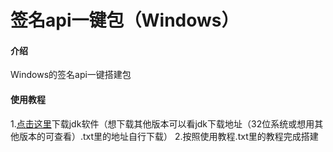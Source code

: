 # 签名api一键包（Windows）

#### 介绍
Windows的签名api一键搭建包



#### 使用教程

1.[点击这里](https://share.weiyun.com/4nG2DbIn)下载jdk软件（想下载其他版本可以看jdk下载地址（32位系统或想用其他版本的可查看）.txt里的地址自行下载）
2.按照使用教程.txt里的教程完成搭建